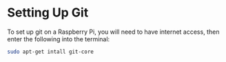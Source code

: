 Setting Up Git
==============

To set up git on a Raspberry Pi, you will need to have internet access, then enter the following into the terminal:

```bash
sudo apt-get intall git-core
```
